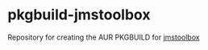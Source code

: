 # pkgbuild-jmstoolbox
Repository for creating the AUR PKGBUILD for [jmstoolbox](https://github.com/jmstoolbox/jmstoolbox)
